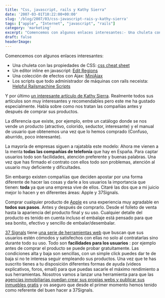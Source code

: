 ```yaml
---
title: "Css, javascript, rails y Kathy Sierra"
date: '2007-03-01T10:22:00+00:00'
slug: '/blog/2007/03/css-javascript-rais-y-kathy-sierra'
tags: ["apple", "Internet", "javascript", "rails"]
category: 'marketing'
excerpt: "Comencemos con algunos enlaces interesantes:- Una chuleta con las propiedades de CSS: [css cheat sheet]( Un editor inline en javascript: [Edit Regions](..."
draft: false
headerImage:
---
```

Comencemos con algunos enlaces interesantes:

- Una chuleta con las propiedades de CSS: [css cheat sheet](http://gosquared.com/liquidicity/archives/33)
- Un editor inline en javascript: [Edit Regions](http://gregtaff.com/misc/editRegions/)
- Una colección de efectos con Ajax: [MiniAjax](http://www.miniajax.com/)
- Los scripts que todo administrador de máquinas con rails neceista: [Helpful Railsmachine Scripts](http://railstips.org/2007/2/28/helpful-railsmachine-scripts)

Y por último [un interesante artículo de Kathy Sierra](http://headrush.typepad.com/creating_passionate_users/2007/02/too_many_compan.html).
Realmente todos sus artículos son muy interesantes y recomendables pero este me ha gustado especialmente. Habla sobre como nos tratan las compañías antes y después de comprar sus productos.

La diferencia que existe, por ejemplo, entre un catálogo donde se nos vende un producto (atractivo, colorido, seductor, interesante) y el manual de usuario que obtenemos una vez que lo hemos comprado (Confuso, aburrido, poco interesante).

La mayoría de empresas siguen a rajatabla este modelo: Ahora me vienen a la menta **todas las compañías de telefonía** que hay en España. Para captar usuarios todo son facilidades, atención preferente y buenas palabras. Una vez que has firmado el contrato con ellos todo son problemas, atención al usuario muy deficiente y dificultades.

Sin embargo existen compañías que deciden apostar por una forma diferente de hacer las cosas y darle a los usuarios la importancia que tienen: **toda** ya que una empresa vive de ellos.
Citaré las dos que a mi juicio mejor lo hacen y en diferentes áreas: Apple y 37Signals.

Comprar cualquier producto de [Apple](www.apple.com) es una experiencia muy agradable en **todos sus pasos**. Antes y después de comprarlo. Desde el folleto de venta hasta la apariencia del producto final y su uso. Cualquier detalle del producto es tenido en cuenta incluso el embalaje está pensado para que sea bonito, efectivo y sencillo de embalar/desembalar.

[37 Signals](http://www.37signals.com/) tiene [una serie de herramientas web](http://www.37signals.com/) que buscan que sus usuarios estén cómodos y satisfechos con ellas no solo al contratarlas sino durante todo su uso. Todo son **facilidades para los usuarios** : por ejemplo antes de comprar el producto se puede probar gratuitamente. Las condiciones alta y baja son sencillas, con un simple click puedes dar te de baja si no te interesa seguir empleando sus productos. Una vez que te has suscrito tienes a tu disposición diferentes formas de ayuda (videos explicativos, foros, email) para que puedas sacarle el máximo rendimiento a sus herramientas. Nosotros vamos a lanzar una herramienta para que las [agencias inmobiliarias puedan crear sus propias webs y publicar sus inmuebles gratis](http://www.gestioninmuebles.com/Noticias/su-propia-web-gratis) y os aseguro que desde el primer momento hemos tenido como referente del buen hacer a 37Signals.
